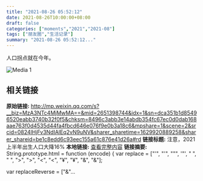 ```yaml
---
title: "2021-08-26 05:52:12"
date: 2021-08-26T10:00:00+08:00
draft: false
categories: ["moments","2021","2021-08"]
tags: ["朋友圈","生活记录"]
summary: "2021-08-26 05:52:12..."
---
```


人口拐点就在今年。

![Media 1](/Moments/photos/2021-08-26/202108260552120.jpg)

## 相关链接

**原始链接:** http://mp.weixin.qq.com/s?__biz=MzA3NTc4MjMwMA==&mid=2651398744&idx=1&sn=dca351b1d85496520eabb3740b32f0f5&chksm=8496c3abb3e14abdb354fc67ec0d0dab168aae763f0d4535d44fa4fbcd646e076f9e0b3a18c6&mpshare=1&scene=2&srcid=0824lHjFv3NdIAlEq2vN9uNV&sharer_sharetime=1629920889258&sharer_shareid=be1c8edd6c93eec155a61c876e41d26a#rd
**链接标题:** 注意，2021上半年出生人口大降16%
**本地链接:** [查看完整内容](/link_content/2021/08/2021-08-26/link_content/)
**链接摘要:** String.prototype.html = function (encode) {
  var replace = ["&#39;", "'", "&quot;", '"', "&nbsp;", " ", "&gt;", ">", "&lt;", "<", "&yen;", "¥", "&amp;", "&"];
 
 
 
 
 
  
  var replaceReverse = ["&"...

